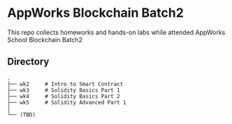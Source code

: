 # AppWorks Blockchain Batch2

This repo collects homeworks and hands-on labs while attended AppWorks School Blockchain Batch2

## Directory

```text
.
├── wk2     # Intro to Smart Contract
├── wk3     # Solidity Basics Part 1
├── wk4     # Solidity Basics Part 2
├── wk5     # Solidity Advanced Part 1
│
└── (TBD)
```
